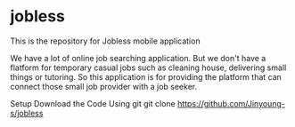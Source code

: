 # jobless

This is the repository for Jobless mobile application

We have a lot of online job searching application. But we don't have a flatform for temporary casual jobs such as cleaning house, delivering small things or tutoring. 
So this application is for providing the platform that can connect those small job provider with a job seeker.

Setup
Download the Code
Using git
git clone https://github.com/Jinyoung-s/jobless


